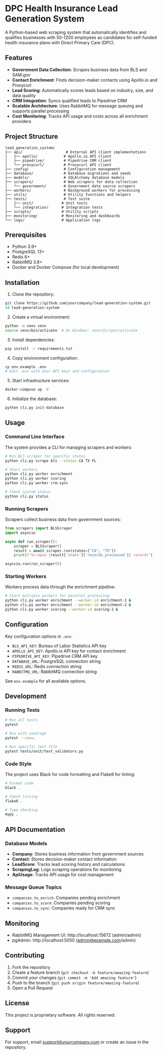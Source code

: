 # DPC Health Insurance Lead Generation System

A Python-based web scraping system that automatically identifies and qualifies businesses with 50-1200 employees as candidates for self-funded health insurance plans with Direct Primary Care (DPC).

## Features

- **Government Data Collection**: Scrapes business data from BLS and SAM.gov
- **Contact Enrichment**: Finds decision-maker contacts using Apollo.io and Proxycurl
- **Lead Scoring**: Automatically scores leads based on industry, size, and data quality
- **CRM Integration**: Syncs qualified leads to Pipedrive CRM
- **Scalable Architecture**: Uses RabbitMQ for message queuing and supports parallel processing
- **Cost Monitoring**: Tracks API usage and costs across all enrichment providers

## Project Structure

```
lead_generation_system/
├── api/                    # External API client implementations
│   ├── apollo/            # Apollo.io API client
│   ├── pipedrive/         # Pipedrive CRM client
│   └── proxycurl/         # Proxycurl API client
├── config/                # Configuration management
├── database/              # Database migrations and seeds
├── models/                # SQLAlchemy database models
├── scrapers/              # Web scrapers for data collection
│   └── government/        # Government data source scrapers
├── workers/               # Background workers for processing
├── utils/                 # Utility functions and helpers
├── tests/                 # Test suite
│   ├── unit/             # Unit tests
│   └── integration/      # Integration tests
├── scripts/              # Utility scripts
├── monitoring/           # Monitoring and dashboards
└── logs/                 # Application logs
```

## Prerequisites

- Python 3.9+
- PostgreSQL 13+
- Redis 6+
- RabbitMQ 3.8+
- Docker and Docker Compose (for local development)

## Installation

1. Clone the repository:
```bash
git clone https://github.com/yourcompany/lead-generation-system.git
cd lead-generation-system
```

2. Create a virtual environment:
```bash
python -m venv venv
source venv/bin/activate  # On Windows: venv\Scripts\activate
```

3. Install dependencies:
```bash
pip install -r requirements.txt
```

4. Copy environment configuration:
```bash
cp env.example .env
# Edit .env with your API keys and configuration
```

5. Start infrastructure services:
```bash
docker-compose up -d
```

6. Initialize the database:
```bash
python cli.py init-database
```

## Usage

### Command Line Interface

The system provides a CLI for managing scrapers and workers:

```bash
# Run BLS scraper for specific states
python cli.py scrape bls --states CA TX FL

# Start workers
python cli.py worker enrichment
python cli.py worker scoring
python cli.py worker crm-sync

# Check system status
python cli.py status
```

### Running Scrapers

Scrapers collect business data from government sources:

```python
from scrapers import BLSScraper
import asyncio

async def run_scraper():
    scraper = BLSScraper()
    result = await scraper.run(states=["CA", "TX"])
    print(f"Scraped {result['stats']['records_processed']} records")

asyncio.run(run_scraper())
```

### Starting Workers

Workers process data through the enrichment pipeline:

```bash
# Start multiple workers for parallel processing
python cli.py worker enrichment --worker-id enrichment-1 &
python cli.py worker enrichment --worker-id enrichment-2 &
python cli.py worker scoring --worker-id scoring-1 &
```

## Configuration

Key configuration options in `.env`:

- `BLS_API_KEY`: Bureau of Labor Statistics API key
- `APOLLO_API_KEY`: Apollo.io API key for contact enrichment
- `PIPEDRIVE_API_KEY`: Pipedrive CRM API key
- `DATABASE_URL`: PostgreSQL connection string
- `REDIS_URL`: Redis connection string
- `RABBITMQ_URL`: RabbitMQ connection string

See `env.example` for all available options.

## Development

### Running Tests

```bash
# Run all tests
pytest

# Run with coverage
pytest --cov=.

# Run specific test file
pytest tests/unit/test_validators.py
```

### Code Style

The project uses Black for code formatting and Flake8 for linting:

```bash
# Format code
black .

# Check linting
flake8 .

# Type checking
mypy .
```

## API Documentation

### Database Models

- **Company**: Stores business information from government sources
- **Contact**: Stores decision-maker contact information
- **LeadScore**: Tracks lead scoring history and calculations
- **ScrapingLog**: Logs scraping operations for monitoring
- **ApiUsage**: Tracks API usage for cost management

### Message Queue Topics

- `companies.to_enrich`: Companies pending enrichment
- `companies.to_score`: Companies pending scoring
- `companies.to_sync`: Companies ready for CRM sync

## Monitoring

- RabbitMQ Management UI: http://localhost:15672 (admin/admin)
- pgAdmin: http://localhost:5050 (admin@example.com/admin)

## Contributing

1. Fork the repository
2. Create a feature branch (`git checkout -b feature/amazing-feature`)
3. Commit your changes (`git commit -m 'Add amazing feature'`)
4. Push to the branch (`git push origin feature/amazing-feature`)
5. Open a Pull Request

## License

This project is proprietary software. All rights reserved.

## Support

For support, email support@yourcompany.com or create an issue in the repository. 